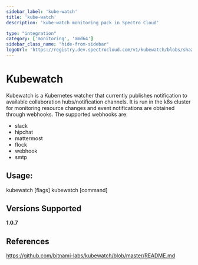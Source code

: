 ```yaml
---
sidebar_label: 'kube-watch'
title: 'kube-watch'
description: 'kube-watch monitoring pack in Spectro Cloud'

type: "integration"
category: ['monitoring', 'amd64']
sidebar_class_name: "hide-from-sidebar"
logoUrl: 'https://registry.dev.spectrocloud.com/v1/kubewatch/blobs/sha256:a277fb90357df9cbffe98eea1ed100fba1b17970b8fc056d210c4f7bfe4f17a3?type=image/png'
---
```






# Kubewatch

Kubewatch is a Kubernetes watcher that currently publishes notification to available collaboration hubs/notification channels. It is run in the k8s cluster for monitoring resource changes and event notifications are obtained through webhooks. The supported webhooks are:
 - slack
 - hipchat
 - mattermost
 - flock
 - webhook
 - smtp

## Usage:

  kubewatch [flags]
  kubewatch [command]


## Versions Supported

<Tabs>

<TabItem label="1.0.x" value="1.0.x">

**1.0.7**

</TabItem>
</Tabs>

## References

https://github.com/bitnami-labs/kubewatch/blob/master/README.md
